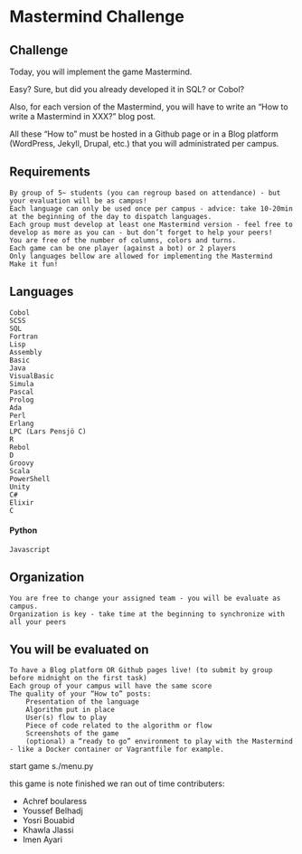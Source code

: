 # Mastermind Challenge

## Challenge

Today, you will implement the game Mastermind.

Easy? Sure, but did you already developed it in SQL? or Cobol?

Also, for each version of the Mastermind, you will have to write an “How to write a Mastermind in XXX?” blog post.

All these “How to” must be hosted in a Github page or in a Blog platform (WordPress, Jekyll, Drupal, etc.) that you will administrated per campus.

## Requirements

    By group of 5~ students (you can regroup based on attendance) - but your evaluation will be as campus!
    Each language can only be used once per campus - advice: take 10-20min at the beginning of the day to dispatch languages.
    Each group must develop at least one Mastermind version - feel free to develop as more as you can - but don’t forget to help your peers!
    You are free of the number of columns, colors and turns.
    Each game can be one player (against a bot) or 2 players
    Only languages bellow are allowed for implementing the Mastermind
    Make it fun!

## Languages

    Cobol
    SCSS
    SQL
    Fortran
    Lisp
    Assembly
    Basic
    Java
    VisualBasic
    Simula
    Pascal
    Prolog
    Ada
    Perl
    Erlang
    LPC (Lars Pensjö C)
    R
    Rebol
    D
    Groovy
    Scala
    PowerShell
    Unity
    C#
    Elixir
    C
####    Python
    Javascript

## Organization

    You are free to change your assigned team - you will be evaluate as campus.
    Organization is key - take time at the beginning to synchronize with all your peers

## You will be evaluated on

    To have a Blog platform OR Github pages live! (to submit by group before midnight on the first task)
    Each group of your campus will have the same score
    The quality of your “How to” posts:
        Presentation of the language
        Algorithm put in place
        User(s) flow to play
        Piece of code related to the algorithm or flow
        Screenshots of the game
        (optional) a “ready to go” environment to play with the Mastermind - like a Docker container or Vagrantfile for example.



start game s./menu.py

this game is note finished we ran out of time
contributers:
- Achref boularess
- Youssef Belhadj
- Yosri Bouabid
- Khawla Jlassi
- Imen Ayari
